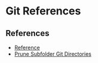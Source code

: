 # Git References

## References

* [Reference](http://serebrov.github.io/html/2014-01-04-git-revert-multiple-recent-comments.html)
* [Prune Subfolder Git Directories](https://stackoverflow.com/questions/11981716/how-to-quickly-find-all-git-repos-under-a-directory)

